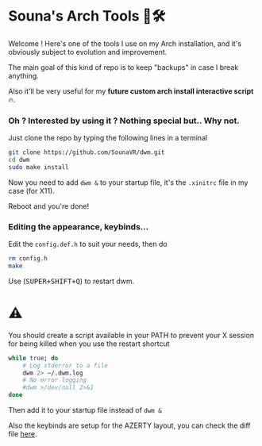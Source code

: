 # Souna's Arch Tools 🐧🛠️
Welcome ! Here's one of the tools I use on my Arch installation, and it's obviously subject to evolution and improvement.

The main goal of this kind of repo is to keep "backups" in case I break anything.

Also it'll be very useful for my **future custom arch install interactive script** 🔥.

### Oh ? Interested by using it ? Nothing special but.. Why not.

Just clone the repo by typing the following lines in a terminal

```bash
git clone https://github.com/SounaVR/dwm.git
cd dwm
sudo make install
```

Now you need to add `dwm &` to your startup file, it's the `.xinitrc` file in my case (for X11).

Reboot and you're done!

### Editing the appearance, keybinds...

Edit the `config.def.h` to suit your needs, then do

```bash
rm config.h
make
```

Use (<kbd>SUPER+SHIFT+Q</kbd>) to restart dwm.

# ⚠️
You should create a script available in your PATH to prevent your X session for being killed when you use the restart shortcut
```bash
while true; do
    # Log stderror to a file 
    dwm 2> ~/.dwm.log
    # No error logging
    #dwm >/dev/null 2>&1
done
```
Then add it to your startup file instead of `dwm &`

Also the keybinds are setup for the AZERTY layout, you can check the diff file [here](https://dwm.suckless.org/patches/azerty/dwm-azerty-6.2.diff).